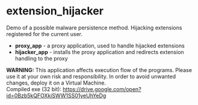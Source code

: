 # extension_hijacker
Demo of a possible malware persistence method. Hijacking extensions registered for the current user.
+ <b>proxy_app</b> - a proxy application, used to handle hijacked extensions
+ <b>hijacker_app</b> - installs the proxy application and redirects extension handling to the proxy

<b>WARNING:</b> This application affects execution flow of the programs. Please use it at your own risk and responsibility. In order to avoid unwanted changes, deploy it on a Virtual Machine.<br/>
Compiled exe (32 bit): https://drive.google.com/open?id=0Bzb5kQFOXkiSWW1SS01yeUhYeDg
